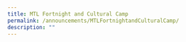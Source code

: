 ```yaml
---
title: MTL Fortnight and Cultural Camp
permalink: /announcements/MTLFortnightandCulturalCamp/
description: ""
---
```

